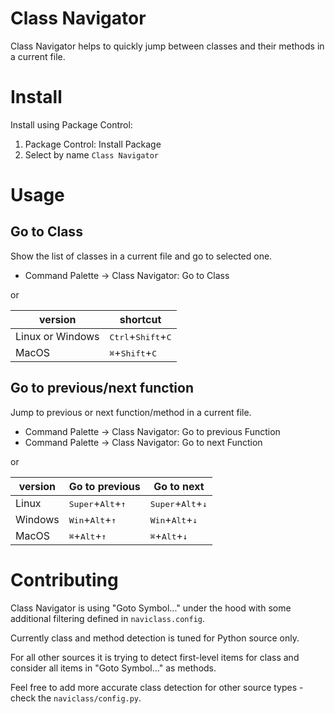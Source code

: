 # Class Navigator

Class Navigator helps to quickly jump between classes and their methods in a
current file.


# Install

Install using Package Control:

1. Package Control: Install Package
2. Select by name `Class Navigator`


# Usage

## Go to Class

Show the list of classes in a current file and go to selected one.

* Command Palette -> Class Navigator: Go to Class

or

version | shortcut
---- | ----
Linux or Windows | <kbd>Ctrl</kbd>+<kbd>Shift</kbd>+<kbd>C</kbd>
MacOS            | <kbd>⌘</kbd>+<kbd>Shift</kbd>+<kbd>C</kbd>


## Go to previous/next function

Jump to previous or next function/method in a current file.

* Command Palette -> Class Navigator: Go to previous Function
* Command Palette -> Class Navigator: Go to next Function

or

version | Go to previous | Go to next
---- | ---- | ----
Linux   | <kbd>Super</kbd>+<kbd>Alt</kbd>+<kbd>↑</kbd> | <kbd>Super</kbd>+<kbd>Alt</kbd>+<kbd>↓</kbd>
Windows | <kbd>Win</kbd>+<kbd>Alt</kbd>+<kbd>↑</kbd> | <kbd>Win</kbd>+<kbd>Alt</kbd>+<kbd>↓</kbd>
MacOS   | <kbd>⌘</kbd>+<kbd>Alt</kbd>+<kbd>↑</kbd> | <kbd>⌘</kbd>+<kbd>Alt</kbd>+<kbd>↓</kbd>


# Contributing

Class Navigator is using "Goto Symbol..." under the hood with some additional
filtering defined in `naviclass.config`.

Currently class and method detection is tuned for Python source only.

For all other sources it is trying to detect first-level items for class and
consider all items in "Goto Symbol..." as methods.

Feel free to add more accurate class detection for other source types - check
the `naviclass/config.py`.
